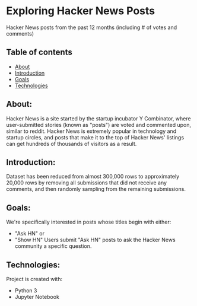 # Exploring Hacker News Posts

Hacker News posts from the past 12 months (including # of votes and comments)

## Table of contents
* [About](#about)
* [Introduction](#introduction)
* [Goals](#goals)
* [Technologies](#technologies)


## About:
Hacker News is a site started by the startup incubator Y Combinator, where user-submitted stories (known as "posts") are voted and commented upon, similar to reddit. Hacker News is extremely popular in technology and startup circles, and posts that make it to the top of Hacker News' listings can get hundreds of thousands of visitors as a result.

## Introduction:
Dataset has been reduced from almost 300,000 rows to approximately 20,000 rows by removing all submissions that did not receive any comments, and then randomly sampling from the remaining submissions.

## Goals:
We're specifically interested in posts whose titles begin with either: 
* "Ask HN" or 
* "Show HN" 
Users submit "Ask HN" posts to ask the Hacker News community a specific question.

## Technologies:
Project is created with:
* Python 3
* Jupyter Notebook

